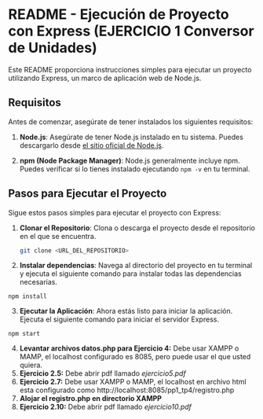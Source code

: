 # README - Ejecución de Proyecto con Express (EJERCICIO 1 Conversor de Unidades)

Este README proporciona instrucciones simples para ejecutar un proyecto utilizando Express, un marco de aplicación web de Node.js.

## Requisitos

Antes de comenzar, asegúrate de tener instalados los siguientes requisitos:

1. **Node.js**: Asegúrate de tener Node.js instalado en tu sistema. Puedes descargarlo desde [el sitio oficial de Node.js](https://nodejs.org/).

2. **npm (Node Package Manager)**: Node.js generalmente incluye npm. Puedes verificar si lo tienes instalado ejecutando `npm -v` en tu terminal.

## Pasos para Ejecutar el Proyecto

Sigue estos pasos simples para ejecutar el proyecto con Express:

1. **Clonar el Repositorio**: Clona o descarga el proyecto desde el repositorio en el que se encuentra.

   ```bash
   git clone <URL_DEL_REPOSITORIO>
   ```

2. **Instalar dependencias**: Navega al directorio del proyecto en tu terminal y ejecuta el siguiente comando para instalar todas las dependencias necesarias.

```
npm install

```

3. **Ejecutar la Aplicación**: Ahora estás listo para iniciar la aplicación. Ejecuta el siguiente comando para iniciar el servidor Express.

```
npm start

```

4. **Levantar archivos datos.php para Ejercicio 4:** Debe usar XAMPP o MAMP, el localhost configurado es 8085, pero puede usar el que usted quiera.
5. **Ejercicio 2.5:** Debe abrir pdf llamado _ejercicio5.pdf_
6. **Ejercicio 2.7:** Debe usar XAMPP o MAMP, el localhost en archivo html esta configurado como http://localhost:8085/pp1_tp4/registro.php 
7. **Alojar el registro.php en directorio XAMPP**
8. **Ejercicio 2.10:** Debe abrir pdf llamado _ejercicio10.pdf_

